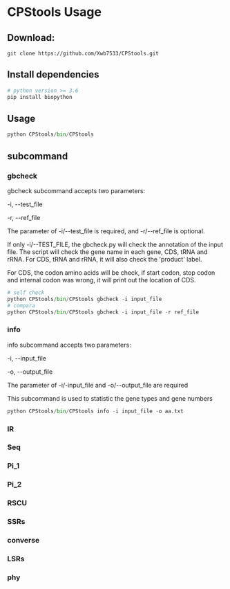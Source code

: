 # CPStools Usage

## Download:

```shell
git clone https://github.com/Xwb7533/CPStools.git
```

## Install dependencies

```sh
# python version >= 3.6
pip install biopython
```

## Usage

```python
python CPStools/bin/CPStools 
```

## subcommand

### gbcheck

gbcheck subcommand accepts two parameters:

 -i, --test_file

 -r, --ref_file

The parameter of -i/--test_file is required, and -r/--ref_file is optional.

If only -i/--TEST_FILE, the gbcheck.py will check the annotation of the input file. The script will check the gene name in each gene, CDS, tRNA and rRNA. For CDS, tRNA and rRNA, it will also check the 'product' label.

For CDS, the codon amino acids will be check, if start codon, stop codon and internal codon was wrong, it will print out the location of CDS.

```python
# self check
python CPStools/bin/CPStools gbcheck -i input_file
# compara
python CPStools/bin/CPStools gbcheck -i input_file -r ref_file
```

### info

info subcommand accepts two parameters:

 -i, --input_file

 -o, --output_file

The parameter of -i/-input_file and  -o/--output_file are required

This subcommand is used to statistic the gene types and gene numbers

```python
python CPStools/bin/CPStools info -i input_file -o aa.txt  
```

### IR

### Seq

### Pi_1

### Pi_2

### RSCU

### SSRs

### converse

### LSRs

### phy

